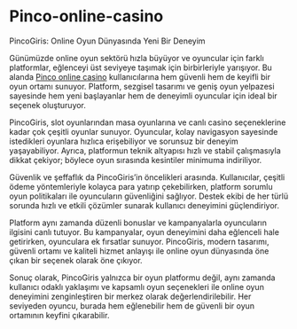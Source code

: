 # Pinco-online-casino
PincoGiris: Online Oyun Dünyasında Yeni Bir Deneyim

Günümüzde online oyun sektörü hızla büyüyor ve oyuncular için farklı platformlar, eğlenceyi üst seviyeye taşımak için birbirleriyle yarışıyor. Bu alanda <a href=https://childrenandclinicalstudies.org/en>Pinco online casino</a> kullanıcılarına hem güvenli hem de keyifli bir oyun ortamı sunuyor. Platform, sezgisel tasarımı ve geniş oyun yelpazesi sayesinde hem yeni başlayanlar hem de deneyimli oyuncular için ideal bir seçenek oluşturuyor.

PincoGiris, slot oyunlarından masa oyunlarına ve canlı casino seçeneklerine kadar çok çeşitli oyunlar sunuyor. Oyuncular, kolay navigasyon sayesinde istedikleri oyunlara hızlıca erişebiliyor ve sorunsuz bir deneyim yaşayabiliyor. Ayrıca, platformun teknik altyapısı hızlı ve stabil çalışmasıyla dikkat çekiyor; böylece oyun sırasında kesintiler minimuma indiriliyor.

Güvenlik ve şeffaflık da PincoGiris’in öncelikleri arasında. Kullanıcılar, çeşitli ödeme yöntemleriyle kolayca para yatırıp çekebilirken, platform sorumlu oyun politikaları ile oyuncuların güvenliğini sağlıyor. Destek ekibi de her türlü sorunda hızlı ve etkili çözümler sunarak kullanıcı deneyimini güçlendiriyor.

Platform aynı zamanda düzenli bonuslar ve kampanyalarla oyuncuların ilgisini canlı tutuyor. Bu kampanyalar, oyun deneyimini daha eğlenceli hale getirirken, oyunculara ek fırsatlar sunuyor. PincoGiris, modern tasarımı, güvenli ortamı ve kaliteli hizmet anlayışı ile online oyun dünyasında öne çıkan bir seçenek olarak öne çıkıyor.

Sonuç olarak, PincoGiris yalnızca bir oyun platformu değil, aynı zamanda kullanıcı odaklı yaklaşımı ve kapsamlı oyun seçenekleri ile online oyun deneyimini zenginleştiren bir merkez olarak değerlendirilebilir. Her seviyeden oyuncu, burada hem eğlenebilir hem de güvenli bir oyun ortamının keyfini çıkarabilir.
